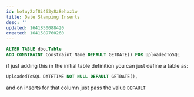 ```yaml
---
id: kotuy2zf8i463y8z8ehxz1w
title: Date Stamping Inserts
desc: ''
updated: 1641850088420
created: 1641589760260
---
```


```sql
ALTER TABLE dbo.Table
ADD CONSTRAINT Constraint_Name DEFAULT GETDATE() FOR UploadedToSQL
```

if just adding this in the initial table definition you can just define a table as:

```sql
UploadedToSQL DATETIME NOT NULL DEFAULT GETDATE(),
```

and on inserts for that column just pass the value `DEFAULT`
